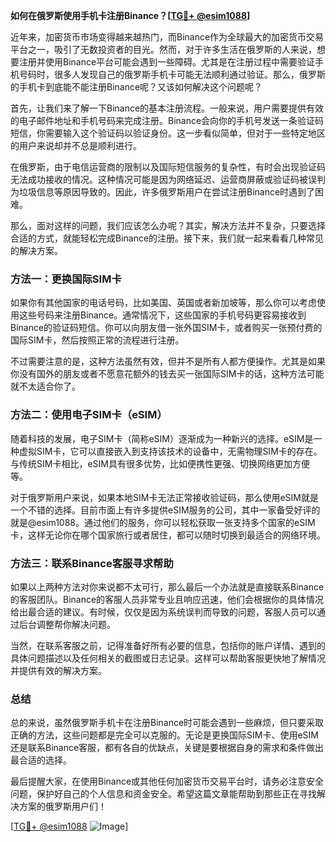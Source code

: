 **如何在俄罗斯使用手机卡注册Binance？[[TG💪+ @esim1088](https://t.me/s/esim1088)]**

近年来，加密货币市场变得越来越热门，而Binance作为全球最大的加密货币交易平台之一，吸引了无数投资者的目光。然而，对于许多生活在俄罗斯的人来说，想要注册并使用Binance平台可能会遇到一些障碍。尤其是在注册过程中需要验证手机号码时，很多人发现自己的俄罗斯手机卡可能无法顺利通过验证。那么，俄罗斯的手机卡到底能不能注册Binance呢？又该如何解决这个问题呢？

首先，让我们来了解一下Binance的基本注册流程。一般来说，用户需要提供有效的电子邮件地址和手机号码来完成注册。Binance会向你的手机号发送一条验证码短信，你需要输入这个验证码以验证身份。这一步看似简单，但对于一些特定地区的用户来说却并不总是顺利进行。

在俄罗斯，由于电信运营商的限制以及国际短信服务的复杂性，有时会出现验证码无法成功接收的情况。这种情况可能是因为网络延迟、运营商屏蔽或验证码被误判为垃圾信息等原因导致的。因此，许多俄罗斯用户在尝试注册Binance时遇到了困难。

那么，面对这样的问题，我们应该怎么办呢？其实，解决方法并不复杂，只要选择合适的方式，就能轻松完成Binance的注册。接下来，我们就一起来看看几种常见的解决方案。

### 方法一：更换国际SIM卡

如果你有其他国家的电话号码，比如美国、英国或者新加坡等，那么你可以考虑使用这些号码来注册Binance。通常情况下，这些国家的手机号码更容易接收到Binance的验证码短信。你可以向朋友借一张外国SIM卡，或者购买一张预付费的国际SIM卡，然后按照正常的流程进行注册。

不过需要注意的是，这种方法虽然有效，但并不是所有人都方便操作。尤其是如果你没有国外的朋友或者不愿意花额外的钱去买一张国际SIM卡的话，这种方法可能就不太适合你了。

### 方法二：使用电子SIM卡（eSIM）

随着科技的发展，电子SIM卡（简称eSIM）逐渐成为一种新兴的选择。eSIM是一种虚拟SIM卡，它可以直接嵌入到支持该技术的设备中，无需物理SIM卡的存在。与传统SIM卡相比，eSIM具有很多优势，比如便携性更强、切换网络更加方便等。

对于俄罗斯用户来说，如果本地SIM卡无法正常接收验证码，那么使用eSIM就是一个不错的选择。目前市面上有许多提供eSIM服务的公司，其中一家备受好评的就是@esim1088。通过他们的服务，你可以轻松获取一张支持多个国家的eSIM卡，这样无论你在哪个国家旅行或者居住，都可以随时切换到最适合的网络环境。

### 方法三：联系Binance客服寻求帮助

如果以上两种方法对你来说都不太可行，那么最后一个办法就是直接联系Binance的客服团队。Binance的客服人员非常专业且响应迅速，他们会根据你的具体情况给出最合适的建议。有时候，仅仅是因为系统误判而导致的问题，客服人员可以通过后台调整帮你解决问题。

当然，在联系客服之前，记得准备好所有必要的信息，包括你的账户详情、遇到的具体问题描述以及任何相关的截图或日志记录。这样可以帮助客服更快地了解情况并提供有效的解决方案。

### 总结

总的来说，虽然俄罗斯手机卡在注册Binance时可能会遇到一些麻烦，但只要采取正确的方法，这些问题都是完全可以克服的。无论是更换国际SIM卡、使用eSIM还是联系Binance客服，都有各自的优缺点，关键是要根据自身的需求和条件做出最合适的选择。

最后提醒大家，在使用Binance或其他任何加密货币交易平台时，请务必注意安全问题，保护好自己的个人信息和资金安全。希望这篇文章能帮助到那些正在寻找解决方案的俄罗斯用户们！

[[TG💪+ @esim1088](https://t.me/s/esim1088) ![Image](https://i.postimg.cc/4NQfJmqS/Snipaste-2025-05-13-00-14-12.png)]
